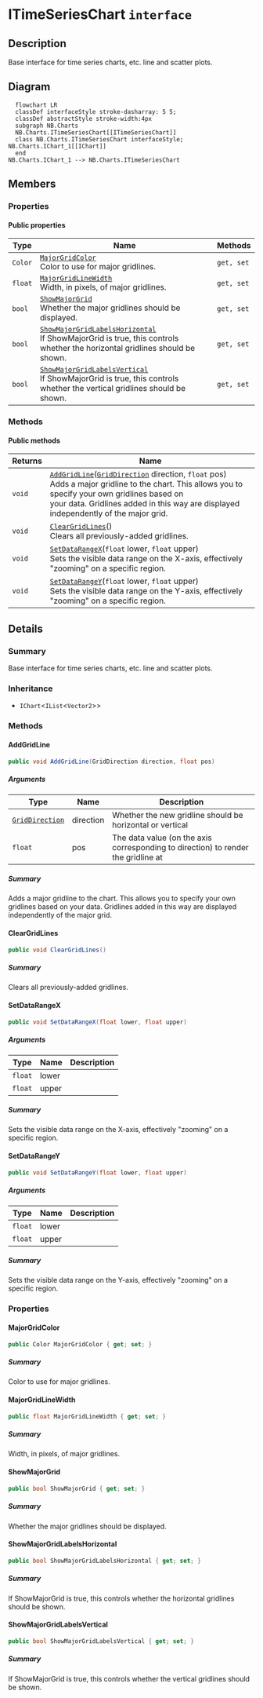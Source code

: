 # ITimeSeriesChart `interface`

## Description
Base interface for time series charts, etc. line and scatter plots.

## Diagram
```mermaid
  flowchart LR
  classDef interfaceStyle stroke-dasharray: 5 5;
  classDef abstractStyle stroke-width:4px
  subgraph NB.Charts
  NB.Charts.ITimeSeriesChart[[ITimeSeriesChart]]
  class NB.Charts.ITimeSeriesChart interfaceStyle;
NB.Charts.IChart_1[[IChart]]
  end
NB.Charts.IChart_1 --> NB.Charts.ITimeSeriesChart
```

## Members
### Properties
#### Public  properties
| Type | Name | Methods |
| --- | --- | --- |
| `Color` | [`MajorGridColor`](#majorgridcolor)<br>Color to use for major gridlines. | `get, set` |
| `float` | [`MajorGridLineWidth`](#majorgridlinewidth)<br>Width, in pixels, of major gridlines. | `get, set` |
| `bool` | [`ShowMajorGrid`](#showmajorgrid)<br>Whether the major gridlines should be displayed. | `get, set` |
| `bool` | [`ShowMajorGridLabelsHorizontal`](#showmajorgridlabelshorizontal)<br>If ShowMajorGrid is true, this controls whether the horizontal gridlines should be shown. | `get, set` |
| `bool` | [`ShowMajorGridLabelsVertical`](#showmajorgridlabelsvertical)<br>If ShowMajorGrid is true, this controls whether the vertical gridlines should be shown. | `get, set` |

### Methods
#### Public  methods
| Returns | Name |
| --- | --- |
| `void` | [`AddGridLine`](#addgridline)([`GridDirection`](./nbcharts-GridDirection.md) direction, `float` pos)<br>Adds a major gridline to the chart. This allows you to specify your own gridlines based on<br>            your data. Gridlines added in this way are displayed independently of the major grid. |
| `void` | [`ClearGridLines`](#cleargridlines)()<br>Clears all previously-added gridlines. |
| `void` | [`SetDataRangeX`](#setdatarangex)(`float` lower, `float` upper)<br>Sets the visible data range on the X-axis, effectively "zooming" on a specific region. |
| `void` | [`SetDataRangeY`](#setdatarangey)(`float` lower, `float` upper)<br>Sets the visible data range on the Y-axis, effectively "zooming" on a specific region. |

## Details
### Summary
Base interface for time series charts, etc. line and scatter plots.

### Inheritance
 - `IChart`&lt;`IList`&lt;`Vector2`&gt;&gt;

### Methods
#### AddGridLine
```csharp
public void AddGridLine(GridDirection direction, float pos)
```
##### Arguments
| Type | Name | Description |
| --- | --- | --- |
| [`GridDirection`](./nbcharts-GridDirection.md) | direction | Whether the new gridline should be horizontal or vertical |
| `float` | pos | The data value (on the axis corresponding to direction) to render the gridline at |

##### Summary
Adds a major gridline to the chart. This allows you to specify your own gridlines based on
            your data. Gridlines added in this way are displayed independently of the major grid.

#### ClearGridLines
```csharp
public void ClearGridLines()
```
##### Summary
Clears all previously-added gridlines.

#### SetDataRangeX
```csharp
public void SetDataRangeX(float lower, float upper)
```
##### Arguments
| Type | Name | Description |
| --- | --- | --- |
| `float` | lower |   |
| `float` | upper |   |

##### Summary
Sets the visible data range on the X-axis, effectively "zooming" on a specific region.

#### SetDataRangeY
```csharp
public void SetDataRangeY(float lower, float upper)
```
##### Arguments
| Type | Name | Description |
| --- | --- | --- |
| `float` | lower |   |
| `float` | upper |   |

##### Summary
Sets the visible data range on the Y-axis, effectively "zooming" on a specific region.

### Properties
#### MajorGridColor
```csharp
public Color MajorGridColor { get; set; }
```
##### Summary
Color to use for major gridlines.

#### MajorGridLineWidth
```csharp
public float MajorGridLineWidth { get; set; }
```
##### Summary
Width, in pixels, of major gridlines.

#### ShowMajorGrid
```csharp
public bool ShowMajorGrid { get; set; }
```
##### Summary
Whether the major gridlines should be displayed.

#### ShowMajorGridLabelsHorizontal
```csharp
public bool ShowMajorGridLabelsHorizontal { get; set; }
```
##### Summary
If ShowMajorGrid is true, this controls whether the horizontal gridlines should be shown.

#### ShowMajorGridLabelsVertical
```csharp
public bool ShowMajorGridLabelsVertical { get; set; }
```
##### Summary
If ShowMajorGrid is true, this controls whether the vertical gridlines should be shown.
